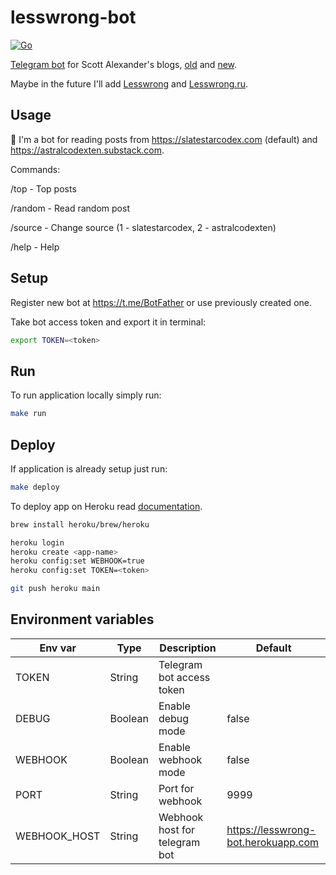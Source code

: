 # lesswrong-bot

[![Go](https://github.com/ndrewnee/lesswrong-bot/actions/workflows/go.yml/badge.svg?branch=main)](https://github.com/ndrewnee/lesswrong-bot/actions/workflows/go.yml)

[Telegram bot](https://t.me/lesswrong_bot) for Scott Alexander's blogs, [old](https://slatestarcodex.com) and [new](https://astralcodexten.substack.com).

Maybe in the future I'll add [Lesswrong](https://lesswrong.com) and [Lesswrong.ru](https://lesswrong.ru).

## Usage

🤖 I'm a bot for reading posts from https://slatestarcodex.com (default) and https://astralcodexten.substack.com.

Commands:
 
/top - Top posts

/random - Read random post

/source - Change source (1 - slatestarcodex, 2 - astralcodexten)

/help - Help

## Setup

Register new bot at https://t.me/BotFather or use previously created one.

Take bot access token and export it in terminal:

```sh
export TOKEN=<token>
```

## Run

To run application locally simply run:

```sh
make run
```

## Deploy

If application is already setup just run:

```sh
make deploy
```

To deploy app on Heroku read [documentation](https://devcenter.heroku.com/articles/getting-started-with-go?singlepage=true).

```sh
brew install heroku/brew/heroku

heroku login
heroku create <app-name>
heroku config:set WEBHOOK=true
heroku config:set TOKEN=<token>

git push heroku main
```

## Environment variables

| Env var      | Type    | Description                   | Default                             |
| ------------ | ------- | ----------------------------- | ----------------------------------- |
| TOKEN        | String  | Telegram bot access token     |                                     |
| DEBUG        | Boolean | Enable debug mode             | false                               |
| WEBHOOK      | Boolean | Enable webhook mode           | false                               |
| PORT         | String  | Port for webhook              | 9999                                |
| WEBHOOK_HOST | String  | Webhook host for telegram bot | https://lesswrong-bot.herokuapp.com |

